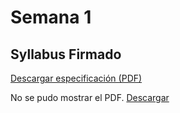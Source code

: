 # Semana 1


## Syllabus Firmado



[Descargar especificación (PDF)](\REC\Archivos\syllabus.pdf)

<object data="../REC/Archivos/syllabus.pdf" type="application/pdf" width="100%" height="600">
  <p>No se pudo mostrar el PDF. <a href="../REC/Archivos/syllabus">Descargar</a></p>
</object>